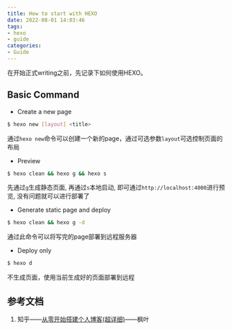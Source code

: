 ```yaml
---
title: How to start with HEXO
date: 2022-08-01 14:03:46
tags: 
- hexo
- guide
categories:
- Guide
---
```


在开始正式writing之前，先记录下如何使用HEXO。

<!-- more -->


## Basic Command
* Create a new page
````bash
$ hexo new [layout] <title>
````
通过`hexo new`命令可以创建一个新的page，通过可选参数`layout`可选控制页面的布局

* Preview
````bash
$ hexo clean && hexo g && hexo s 
````
先通过`g`生成静态页面, 再通过`s`本地启动, 即可通过`http://localhost:4000`进行预览, 没有问题就可以进行部署了


* Generate static page and deploy
````bash
$ hexo clean && hexo g -d
````
通过此命令可以将写完的page部署到远程服务器

* Deploy only
````bash
$ hexo d
````
不生成页面，使用当前生成好的页面部署到远程


## 参考文档

1. 知乎——[从零开始搭建个人博客(超详细)](https://zhuanlan.zhihu.com/p/102592286)——枫叶